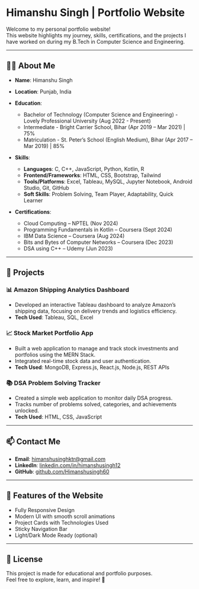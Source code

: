# Himanshu Singh | Portfolio Website

Welcome to my personal portfolio website!  
This website highlights my journey, skills, certifications, and the projects I have worked on during my B.Tech in Computer Science and Engineering.

---

## 🧑‍💻 About Me

- **Name**: Himanshu Singh
- **Location**: Punjab, India
- **Education**:
  - Bachelor of Technology (Computer Science and Engineering) - Lovely Professional University (Aug 2022 - Present)
  - Intermediate - Bright Carrier School, Bihar (Apr 2019 – Mar 2021) | 75%
  - Matriculation - St. Peter’s School (English Medium), Bihar (Apr 2017 – Mar 2019) | 85%

- **Skills**:
  - **Languages**: C, C++, JavaScript, Python, Kotlin, R
  - **Frontend/Frameworks**: HTML, CSS, Bootstrap, Tailwind
  - **Tools/Platforms**: Excel, Tableau, MySQL, Jupyter Notebook, Android Studio, Git, GitHub
  - **Soft Skills**: Problem Solving, Team Player, Adaptability, Quick Learner

- **Certifications**:
  - Cloud Computing – NPTEL (Nov 2024)
  - Programming Fundamentals in Kotlin – Coursera (Sept 2024)
  - IBM Data Science – Coursera (Aug 2024)
  - Bits and Bytes of Computer Networks – Coursera (Dec 2023)
  - DSA using C++ – Udemy (Jun 2023)

---

## 🚀 Projects

### 📊 Amazon Shipping Analytics Dashboard
- Developed an interactive Tableau dashboard to analyze Amazon’s shipping data, focusing on delivery trends and logistics efficiency.
- **Tech Used**: Tableau, SQL, Excel

### 📈 Stock Market Portfolio App
- Built a web application to manage and track stock investments and portfolios using the MERN Stack.
- Integrated real-time stock data and user authentication.
- **Tech Used**: MongoDB, Express.js, React.js, Node.js, REST APIs

### 📚 DSA Problem Solving Tracker
- Created a simple web application to monitor daily DSA progress.
- Tracks number of problems solved, categories, and achievements unlocked.
- **Tech Used**: HTML, CSS, JavaScript

---

## 📫 Contact Me

- **Email**: [himanshusinghktr@gmail.com](mailto:himanshusinghktr@gmail.com)
- **LinkedIn**: [linkedin.com/in/himanshusingh12](https://www.linkedin.com/in/himanshusingh12)
- **GitHub**: [github.com/Himanshusingh60](https://github.com/Himanshusingh60)

---

## 📌 Features of the Website

- Fully Responsive Design
- Modern UI with smooth scroll animations
- Project Cards with Technologies Used
- Sticky Navigation Bar
- Light/Dark Mode Ready (optional)

---

## 📄 License

This project is made for educational and portfolio purposes.  
Feel free to explore, learn, and inspire! 🚀

